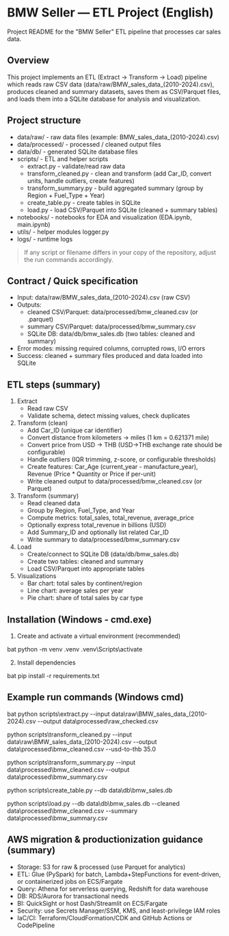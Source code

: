# BMW Seller — ETL Project (English)

Project README for the "BMW Seller" ETL pipeline that processes car sales data.

## Overview
This project implements an ETL (Extract → Transform → Load) pipeline which reads raw CSV data (data/raw/BMW_sales_data_(2010-2024).csv), produces cleaned and summary datasets, saves them as CSV/Parquet files, and loads them into a SQLite database for analysis and visualization.

## Project structure
- data/raw/ - raw data files (example: BMW_sales_data_(2010-2024).csv)
- data/processed/ - processed / cleaned output files
- data/db/ - generated SQLite database files
- scripts/ - ETL and helper scripts
  - extract.py - validate/read raw data
  - transform_cleaned.py - clean and transform (add Car_ID, convert units, handle outliers, create features)
  - transform_summary.py - build aggregated summary (group by Region + Fuel_Type + Year)
  - create_table.py - create tables in SQLite
  - load.py - load CSV/Parquet into SQLite (cleaned + summary tables)
- notebooks/ - notebooks for EDA and visualization (EDA.ipynb, main.ipynb)
- utils/ - helper modules logger.py
- logs/ - runtime logs

> If any script or filename differs in your copy of the repository, adjust the run commands accordingly.

## Contract / Quick specification
- Input: data/raw/BMW_sales_data_(2010-2024).csv (raw CSV)
- Outputs:
  - cleaned CSV/Parquet: data/processed/bmw_cleaned.csv (or .parquet)
  - summary CSV/Parquet: data/processed/bmw_summary.csv
  - SQLite DB: data/db/bmw_sales.db (two tables: cleaned and summary)
- Error modes: missing required columns, corrupted rows, I/O errors
- Success: cleaned + summary files produced and data loaded into SQLite

## ETL steps (summary)
1. Extract
   - Read raw CSV
   - Validate schema, detect missing values, check duplicates
2. Transform (clean)
   - Add Car_ID (unique car identifier)
   - Convert distance from kilometers → miles (1 km = 0.621371 mile)
   - Convert price from USD → THB (USD→THB exchange rate should be configurable)
   - Handle outliers (IQR trimming, z-score, or configurable thresholds)
   - Create features: Car_Age (current_year - manufacture_year), Revenue (Price * Quantity or Price if per-unit)
   - Write cleaned output to data/processed/bmw_cleaned.csv (or Parquet)
3. Transform (summary)
   - Read cleaned data
   - Group by Region, Fuel_Type, and Year
   - Compute metrics: total_sales, total_revenue, average_price
   - Optionally express total_revenue in billions (USD)
   - Add Summary_ID and optionally list related Car_ID
   - Write summary to data/processed/bmw_summary.csv
4. Load
   - Create/connect to SQLite DB (data/db/bmw_sales.db)
   - Create two tables: cleaned and summary
   - Load CSV/Parquet into appropriate tables
5. Visualizations
   - Bar chart: total sales by continent/region
   - Line chart: average sales per year
   - Pie chart: share of total sales by car type

## Installation (Windows - cmd.exe)
1) Create and activate a virtual environment (recommended)

bat
python -m venv .venv
.venv\Scripts\activate


2) Install dependencies

bat
pip install -r requirements.txt


## Example run commands (Windows cmd)
bat
python scripts\extract.py --input data\raw\BMW_sales_data_(2010-2024).csv --output data\processed\raw_checked.csv

python scripts\transform_cleaned.py --input data\raw\BMW_sales_data_(2010-2024).csv --output data\processed\bmw_cleaned.csv --usd-to-thb 35.0

python scripts\transform_summary.py --input data\processed\bmw_cleaned.csv --output data\processed\bmw_summary.csv

python scripts\create_table.py --db data\db\bmw_sales.db

python scripts\load.py --db data\db\bmw_sales.db --cleaned data\processed\bmw_cleaned.csv --summary data\processed\bmw_summary.csv

## AWS migration & productionization guidance (summary)
- Storage: S3 for raw & processed (use Parquet for analytics)
- ETL: Glue (PySpark) for batch, Lambda+StepFunctions for event-driven, or containerized jobs on ECS/Fargate
- Query: Athena for serverless querying, Redshift for data warehouse
- DB: RDS/Aurora for transactional needs
- BI: QuickSight or host Dash/Streamlit on ECS/Fargate
- Security: use Secrets Manager/SSM, KMS, and least-privilege IAM roles
- IaC/CI: Terraform/CloudFormation/CDK and GitHub Actions or CodePipeline
